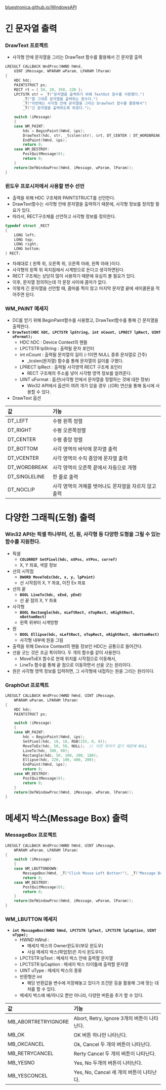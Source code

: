 [bluestronica.github.io/WindowsAPI](https://bluestronica.github.io/WindowsAPI)


# 긴 문자열 출력

### DrawText 프로젝트
- 사각형 안에 문자열을 그리는 DrawText 함수를 활용해서 긴 문자열 출력
```c
LRESULT CALLBACK WndProc(HWND hWnd, 
  	UINT iMessage, WPARAM wParam, LPARAM lParam)
{
	HDC hdc;
	PAINTSTRUCT ps;
	RECT rt = { 50, 20, 350, 220 };
	LPCTSTR str = _T("문자열을 출력하기 위해 TextOut 함수를 사용했다.")
		_T("말 그대로 문자열을 출력하는 함수다.")
		_T("이번에는 사각형 안에 문자열을 그리는 DrawText 함수를 활용해서")
		_T("긴 문자열을 출력하도록 하겠다.");

	switch (iMessage)
	{
	case WM_PAINT:
		hdc = BeginPaint(hWnd, &ps);
		DrawText(hdc, str, _tcslen(str), &rt, DT_CENTER | DT_WORDBREAK);
		EndPaint(hWnd, &ps);
		return 0;
	case WM_DESTROY:
		PostQuitMessage(0);
		return 0;
	}
	return(DefWindowProc(hWnd, iMessage, wParam, lParam));
}
```

### 윈도우 프로시저에서 사용할 변수 선언
- 출력을 위해 HDC 구조체와 PAINTSTRUCT를 선언한다.
- DrawText함수는 사각형 안에 문자열을 출력하기 때문에, 사각형 정보를 정의할 필요가 있다.
- 따라서, RECT구조체를 선언하고 사각형 정보를 정의한다.
```c
typedef struct _RECT
{
	LONG left;
	LONG top;
	LONG right;
	LONG bottom;
} RECT;
```
- 차례대로 { 왼쪽 위, 오른쪽 위, 오른쪽 아래, 왼쪽 아래 }이다.
- 사각형의 왼쪽 위 꼭지점에서 시계방으로 돈다고 생각하면된다.
- RECT 구조체는 상당히 많이 사용하기 때문에 유심히 볼 필요가 있다.
- 이후, 문자열 정의하는데 각 문장 사이에 콤마가 없다.
- 이렇게 긴 문자열을 선언할 때, 콤마를 찍지 않고 마지막 문자열 끝에 세미콜론을 적어주면 된다.

### WM_PAINT 메세지
- DC를 얻기 위해 BeginPaint함수를 사용했고, DrawText함수를 통해 긴 문자열을 출력한다.
- **`DrawText(HDC hDC, LPCTSTR lpString, int nCount, LPRECT lpRect, UINT uFormat);`**
  - HDC hDC : Device Context의 핸들
  - LPCTSTR lpString : 출력될 문자 포인터
  - int nCount : 출력될 문자열의 길이 (-1이면 NULL 종류 문자열로 간주)
  	- _tcslen(문자열) 함수를 통해 문자열의 길이를 구했다.	
  - LPRECT lpRect : 출력될 사각영역 RECT 구조체 포인터
  	- RECT 구조체의 주소를 넣어 사각형 영역 정보를 알려준다.
  - UINT uFormat : 옵션(사각형 안에서 문자열을 정렬하는 것에 대한 정보)
  	- Win32 API에서 옵션이 여려 개가 있을 경우 `|`(OR) 연산을 통해 동시에 사용할 수 있다.
- DrawText 옵션

| 값 | 기능 |
|:---|:---|
|DT_LEFT|수평 왼쪽 정렬|
|DT_RIGHT|수평 오른쪽정렬|
|DT_CENTER|수평 중앙 정렬|
|DT_BOTTOM|사각 영역의 바닥에 문자열 출력|
|DT_VCENTER|사각 영역의 수직 중앙에 문자열 출력|
|DT_WORDBREAK|사각 영역의 오른쪽 끝에서 자동으로 개행|
|DT_SINGLELINE|한 줄로 출력|
|DT_NOCLIP|사각 영역의 겨예를 벗어나도 문자열을 자르지 않고 출력|


# 다양한 그래픽(도형) 출력

### Win32 API는 픽셀 하나부터, 선, 원, 사각형 등 다양한 도형을 그릴 수 있는 함수를 지원한다.
- 픽셀
  - **`COLORREF SetPixel(hdc, nXPos, nYPos, corref)`**
  - X, Y 좌표, 색깔 정보
- 선의 시작점
  - **`DWORD MoveToEx(hdc, x, y, lpPoint)`**
  - 선 시작점의 X, Y 좌표, 이전 Ex 좌표
- 선의 끝
  - **`BOOL LineTo(hdc, xEnd, yEnd)`**
  - 선 끝 점의 X, Y 좌표
- 사각형
  - **`BOOL Rectangle(hdc, nLeftRect, nTopRect, nRightRect, nBottomRect)`**
  - 왼쪽 위부터 시계방향
- 원
  - **`BOOL Ellipse(hdc, nLeftRect, nTopRect, nRightRect, nBottomRect)`**
  - 사각형 내부에 원을 그림
- 출력을 위해 Device Context의 핸들 정보인 HDC는 공통으로 들어간다.
- 선을 긋는 것은 조금 특이하다. 두 개의 함수를 같이 사용한다.
  - MoveToEX 함수로 현재 위치를 시작점으로 이동해서,
  - LineTo 함수를 통해 끝 점으로 이동하면서 선을 긋는 윈리이다.
- 원은 사각형 영역 정보를 입력하면, 그 사각형에 내접하는 원을 그리는 원리이다.

### GraphOut 프로젝트
```c
LRESULT CALLBACK WndProc(HWND hWnd, UINT iMessage, 
	WPARAM wParam, LPARAM lParam)
{
	HDC hdc;
	PAINTSTRUCT ps;

	switch (iMessage)
	{
	case WM_PAINT:
		hdc = BeginPaint(hWnd, &ps);
		SetPixel(hdc, 10, 10, RGB(255, 0, 0));
		MoveToEx(hdc, 50, 50, NULL);  // 이전 위치가 없기 때문에 NULL
		LineTo(hdc, 300, 90);
		Rectangle(hdc, 50, 100, 200, 180);
		Ellipse(hdc, 220, 100, 400, 200);
		EndPaint(hWnd, &ps);
		return 0;
	case WM_DESTROY:
		PostQuitMessage(0);
		return 0;
	}
	return(DefWindowProc(hWnd, iMessage, wParam, lParam));
}
```

# 메세지 박스(Message Box) 출력

### MessageBox 프로젝트
```c
LRESULT CALLBACK WndProc(HWND hWnd, UINT iMessage, 
	WPARAM wParam, LPARAM lParam)
{
	switch (iMessage)
	{
	case WM_LBUTTONDOWN:
		MessageBox(hWnd, _T("Click Mouse Left Button!"), _T("Message Box!!"), MB_OK);
		return 0;
	case WM_DESTROY:
		PostQuitMessage(0);
		return 0;
	}
	return(DefWindowProc(hWnd, iMessage, wParam, lParam));
}
```

### WM_LBUTTON 메세지
- **`int MessageBox(HWND hWnd, LPCTSTR lpText, LPCTSTR lpCaption, UINT uType);`**
  - HWND hWnd : 
    - 메세지 박스의 Owner윈도우(부모 윈도우)
    - 사실 메세지 박스(팍업창)은 자식 윈도우다.
  - LPCTSTR lpText : 메세지 박스 안에 출력할 문자열
  - LPCTSTR lpCaption : 메세지 박스 타이틀에 출력할 문자열
  - UINT uType : 메세지 박스의 종류
  - 반환형은 int
    - 해당 반환값을 변수에 저장해놓고 있다가 조건문 등을 활용해 그에 맞는 대처를 할 수 있다.
  - 메세지 박스에 예/아니오 뿐만 아니라, 다양한 버튼을 추가 할 수 있다.
  
| 값 | 기능 |
|:---|:---|
|MB_ABORTRETRYIGNORE|Abort, Retry, Ignore 3개의 버튼이 나타난다.|
|MB_OK|OK 버튼 하나만 나타난다.|
|MB_OKCANCEL|Ok, Cancel 두 개의 버튼이 나타난다.|
|MB_RETRYCANCEL|Rerty Cancel 두 개의 버튼이 나타난다.|
|MB_YESNO|Yes, No 두개의 버튼이 나타난다.|
|MB_YESCONCEL|Yes, No, Cancel 세 개의 버튼이 나타난다.|



